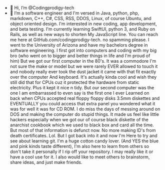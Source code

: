 - 👋 Hi, I’m @Codingprodigy-tech
- 👀 I’m a software engineer and I'm versed in Java, python, php, markdown, C++, C#, CSS, RSS, DDOS, Linux, of course Ubuntu, and object oriented design. I'm interested in new coding, app development, and beta testing. 
I'm currently learning SwiftUI, python 3, and Ruby on Rails, as well as new ways to shorten My JavaScript line. You can reach me here at GitHub.com/codingprodigy-tech. no spamming please. 
I went to the University of Arizona and have my bachelors degree in software engineering. I first got into computers and coding with my big bro (who went on to bigger and better things in life and I'm proud of him)
But we got our first computer in the 80's. It was a commodore I'm not sure the make or model but we were rarely EVER allowed to touch it and nobody really ever took the dust jacket it came with that fit exactly over the computer 
And keyboard. It's actually kinda cool and wish they still did that for CPUs cuz it protected the hardware from static electricity. Plus it kept it nice n tidy. But our second computer was the one I am embarrassed to even say is the first one I ever
Learned on back when CPUs accepted real floppy floppy disks 3.5mm diskettes and EVENTUALLY you could access that extra panel you wondered what it was for well it was for CD ROM. I do miss the days of messing around on DOS and making the computer do stupid things. 
It made us feel like little hackers especially when we got our of course black diskette of the anarchist cookbook which we used to black box and card all the time. But most of that information is defunct now. No more making ID's from death certificates. Lol. But I got back into it and now I'm 
Here to try and see about learning git. I'm a huge cotton candy lover. (And YES the blue and pink kinds taste different), I'm also here to learn from others so don't take it personally if I rip off your repository. I may really like it or have a cool use for it. I also would like to meet others to brainstorm, share ideas, and just make friends. 
